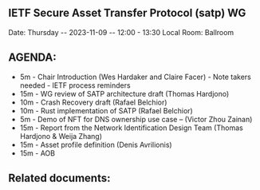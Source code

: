 ## IETF Secure Asset Transfer Protocol (satp) WG

Date: Thursday -- 2023-11-09 -- 12:00 - 13:30 Local
Room: Ballroom

## AGENDA:

- 5m  - Chair Introduction (Wes Hardaker and Claire Facer)
      - Note takers needed
      - IETF process reminders
- 15m - WG review of SATP architecture draft (Thomas Hardjono)
- 10m - Crash Recovery draft (Rafael Belchior)
- 10m - Rust implementation of SATP (Rafael Belchior)
-  5m - Demo of NFT for DNS ownership use case – (Victor Zhou Zainan)
- 15m - Report from the Network Identification Design Team
        (Thomas Hardjono & Weija Zhang)
- 15m - Asset profile definition (Denis Avrilionis)
- 15m - AOB

## Related documents:

[architecture]: https://datatracker.ietf.org/doc/draft-hardjono-sat-architecture
[protocol]: https://datatracker.ietf.org/doc/draft-hargreaves-sat-core/
[use cases]: https://datatracker.ietf.org/doc/draft-ramakrishna-sat-use-cases/
